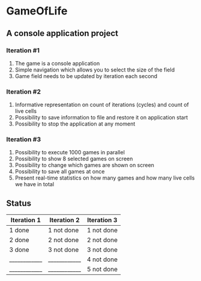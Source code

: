 # GameOfLife
## A console application project

### Iteration #1
1. The game is a console application
2. Simple navigation which allows you to select the size of the field
3. Game field needs to be updated by iteration each second

### Iteration #2
1. Informative representation on count of iterations (cycles) and count of live cells
2. Possibility to save information to file and restore it on application start
3. Possibility to stop the application at any moment

### Iteration #3
1. Possibility to execute 1000 games in parallel
2. Possibility to show 8 selected games on screen
3. Possibility to change which games are shown on screen
4. Possibility to save all games at once
5. Present real-time statistics on how many games and how many live cells we have in total

## Status
Iteration 1 | Iteration 2 | Iteration 3
------------|-------------|------------
1 done      |1 not done   |1 not done 
2 done      |2 not done   |2 not done 
3 done      |3 not done   |3 not done 
____________|____________ |4 not done 
____________|____________ |5 not done 
